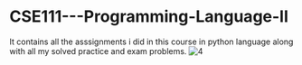 # CSE111---Programming-Language-lI
It contains all the asssignments i did in this course in python language along with all my solved practice and exam problems.
 ![4](https://user-images.githubusercontent.com/92597456/233388987-0089c7b1-d110-4337-921d-99a27b51a1af.png)
